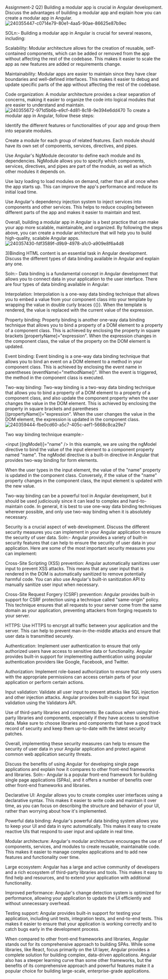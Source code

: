 Assignment-2 Q2) Building a modular app is crucial in Angular development. Discuss the advantages of building a modular app and explain how you can create a modular app in Angular.
![240355447-c0714e79-80e1-4aa5-90ae-86625e87b9ec](https://github.com/AmayAvasthi/share/assets/81138166/29122a92-3f6a-4f0b-89e7-c27fed7347b3)

SOLn:- Building a modular app in Angular is crucial for several reasons, including:

Scalability: Modular architecture allows for the creation of reusable, self-contained components, which can be added or removed from the app without affecting the rest of the codebase. This makes it easier to scale the app as new features are added or requirements change.

Maintainability: Modular apps are easier to maintain since they have clear boundaries and well-defined interfaces. This makes it easier to debug and update specific parts of the app without affecting the rest of the codebase.

Code organization: A modular architecture provides a clear separation of concerns, making it easier to organize the code into logical modules that are easier to understand and maintain.
![240355672-971d5b6b-e9cf-4d81-8c18-9e394e6dd470](https://github.com/AmayAvasthi/share/assets/81138166/ddd06460-5709-4b54-bdd7-cc9d147a0f3a)
To create a modular app in Angular, follow these steps:

Identify the different features or functionalities of your app and group them into separate modules.

Create a module for each group of related features. Each module should have its own set of components, services, directives, and pipes.

Use Angular's NgModule decorator to define each module and its dependencies. NgModule allows you to specify which components, services, directives, and pipes are part of the module, as well as which other modules it depends on.

Use lazy loading to load modules on demand, rather than all at once when the app starts up. This can improve the app's performance and reduce its initial load time.


Use Angular's dependency injection system to inject services into components and other services. This helps to reduce coupling between different parts of the app and makes it easier to maintain and test.

Overall, building a modular app in Angular is a best practice that can make your app more scalable, maintainable, and organized. By following the steps above, you can create a modular architecture that will help you to build high-quality, scalable Angular apps.
![240357430-fdf3589f-d9b9-4978-a1c0-a909e8f6a4d8](https://github.com/AmayAvasthi/share/assets/81138166/0c72b7e1-2cb6-4df0-814a-dfff0d9e42c2)

3)Binding HTML content is an essential task in Angular development. Discuss the different types of data binding available in Angular and explain any one.

Soln:- Data binding is a fundamental concept in Angular development that allows you to connect data in your application to the user interface. There are four types of data binding available in Angular:

Interpolation: Interpolation is a one-way data binding technique that allows you to embed a value from your component class into your template by wrapping the value in double curly braces {{}}. When the template is rendered, the value is replaced with the current value of the expression.

Property binding: Property binding is another one-way data binding technique that allows you to bind a property of a DOM element to a property of a component class. This is achieved by enclosing the property in square brackets [propertyName]="expression". When the expression changes in the component class, the value of the property on the DOM element is updated.

Event binding: Event binding is a one-way data binding technique that allows you to bind an event on a DOM element to a method in your component class. This is achieved by enclosing the event name in parentheses (eventName)="methodName()". When the event is triggered, the method in the component class is executed.

Two-way binding: Two-way binding is a two-way data binding technique that allows you to bind a property of a DOM element to a property of a component class, and also update the component property when the user changes the value in the DOM element. This is achieved by enclosing the property in square brackets and parentheses [(propertyName)]="expression". When the user changes the value in the DOM element, the expression is updated in the component class.
![240359444-fbe0cd60-a5c7-405c-aef1-5668c8ca29e7](https://github.com/AmayAvasthi/share/assets/81138166/069ff41e-ba67-423a-9bb8-61042d9ac696)

Two way binding technique example:-

<input [(ngModel)]="name" /> In this example, we are using the ngModel directive to bind the value of the input element to a component property named "name". The ngModel directive is a built-in directive in Angular that provides two-way binding for form elements.

When the user types in the input element, the value of the "name" property is updated in the component class. Conversely, if the value of the "name" property changes in the component class, the input element is updated with the new value.

Two-way binding can be a powerful tool in Angular development, but it should be used judiciously since it can lead to complex and hard-to-maintain code. In general, it is best to use one-way data binding techniques wherever possible, and only use two-way binding when it is absolutely necessary.

Security is a crucial aspect of web development. Discuss the different security measures you can implement in your Angular application to ensure the security of user data. Soln:- Angular provides a variety of built-in security features that can help to ensure the security of user data in your application. Here are some of the most important security measures you can implement:

Cross-Site Scripting (XSS) prevention: Angular automatically sanitizes user input to prevent XSS attacks. This means that any user input that is rendered in the DOM is automatically sanitized to remove potentially harmful code. You can also use Angular's built-in sanitization API to manually sanitize user input when necessary.

Cross-Site Request Forgery (CSRF) prevention: Angular provides built-in support for CSRF protection using a technique called "same-origin" policy. This technique ensures that all requests to your server come from the same domain as your application, preventing attackers from forging requests to your server.

HTTPS: Use HTTPS to encrypt all traffic between your application and the server. This can help to prevent man-in-the-middle attacks and ensure that user data is transmitted securely.

Authentication: Implement user authentication to ensure that only authorized users have access to sensitive data or functionality. Angular provides built-in support for implementing authentication using popular authentication providers like Google, Facebook, and Twitter.

Authorization: Implement role-based authorization to ensure that only users with the appropriate permissions can access certain parts of your application or perform certain actions.

Input validation: Validate all user input to prevent attacks like SQL injection and other injection attacks. Angular provides built-in support for input validation using the Validators API.

Use of third-party libraries and components: Be cautious when using third-party libraries and components, especially if they have access to sensitive data. Make sure to choose libraries and components that have a good track record of security and keep them up-to-date with the latest security patches.

Overall, implementing these security measures can help to ensure the security of user data in your Angular application and protect against common web application security threats.

Discuss the benefits of using Angular for developing single page applications and explain how it compares to other front-end frameworks and libraries. Soln:- Angular is a popular front-end framework for building single page applications (SPAs), and it offers a number of benefits over other front-end frameworks and libraries.

Declarative UI: Angular allows you to create complex user interfaces using a declarative syntax. This makes it easier to write code and maintain it over time, as you can focus on describing the structure and behavior of your UI, rather than worrying about how it's implemented.

Powerful data binding: Angular's powerful data binding system allows you to keep your UI and data in sync automatically. This makes it easy to create reactive UIs that respond to user input and update in real time.

Modular architecture: Angular's modular architecture encourages the use of components, services, and modules to create reusable, maintainable code. This makes it easier to manage complex applications and to add new features and functionality over time.

Large ecosystem: Angular has a large and active community of developers and a rich ecosystem of third-party libraries and tools. This makes it easy to find help and resources, and to extend your application with additional functionality.

Improved performance: Angular's change detection system is optimized for performance, allowing your application to update the UI efficiently and without unnecessary overhead.

Testing support: Angular provides built-in support for testing your application, including unit tests, integration tests, and end-to-end tests. This makes it easier to ensure that your application is working correctly and to catch bugs early in the development process.

When compared to other front-end frameworks and libraries, Angular stands out for its comprehensive approach to building SPAs. While some libraries, like React, focus primarily on the UI layer, Angular provides a complete solution for building complex, data-driven applications. Angular also has a steeper learning curve than some other frameworks, but the benefits of its comprehensive approach and powerful features make it a popular choice for building large-scale, enterprise-grade applications.
